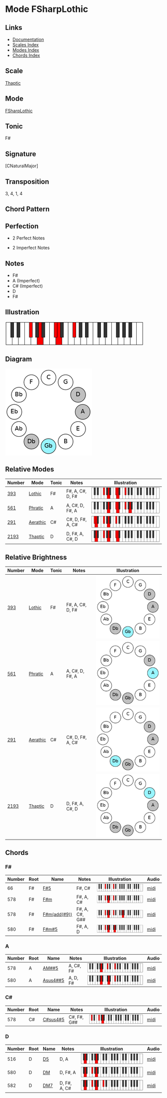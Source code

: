 # Mode FSharpLothic

## Links

- [Documentation](README.md)
- [Scales Index](Scales.md)
- [Modes Index](Modes.md)
- [Chords Index](Chords.md)

## Scale

[Thaptic](ScaleThaptic.md)

## Mode

[FSharpLothic](ModeFSharpLothic.md)

## Tonic

F#

## Signature

[CNaturalMajor]

## Transposition

3, 4, 1, 4

## Chord Pattern



## Perfection

 - 2 Perfect Notes

 - 2 Imperfect Notes

## Notes

- F#
- A (Imperfect)
- C# (Imperfect)
- D
- F#

## Illustration

![FSharpLothic](ModeFSharpLothic.png)

## Diagram

![FSharpLothic](CircleModeFSharpLothic.png)

## Relative Modes

| Number | Mode | Tonic | Notes | Illustration |
|--------|------|-------|-------|--------------|
| [393](https://ianring.com/musictheory/scales/393) | [Lothic](ModeLothic.md) | F# | F#, A, C#, D, F# | ![FSharpLothic](ModeFSharpLothic.png) |
| [561](https://ianring.com/musictheory/scales/561) | [Phratic](ModePhratic.md) | A | A, C#, D, F#, A | ![ANaturalPhratic](ModeANaturalPhratic.png) |
| [291](https://ianring.com/musictheory/scales/291) | [Aerathic](ModeAerathic.md) | C# | C#, D, F#, A, C# | ![CSharpAerathic](ModeCSharpAerathic.png) |
| [2193](https://ianring.com/musictheory/scales/2193) | [Thaptic](ModeThaptic.md) | D | D, F#, A, C#, D | ![DNaturalThaptic](ModeDNaturalThaptic.png) |
## Relative Brightness

| Number | Mode | Tonic | Notes | Illustration |
|--------|------|-------|-------|--------------|
| [393](https://ianring.com/musictheory/scales/393) | [Lothic](ModeLothic.md) | F# | F#, A, C#, D, F# | ![FSharpLothic](CircleModeFSharpLothic.png) |
| [561](https://ianring.com/musictheory/scales/561) | [Phratic](ModePhratic.md) | A | A, C#, D, F#, A | ![ANaturalPhratic](CircleModeANaturalPhratic.png) |
| [291](https://ianring.com/musictheory/scales/291) | [Aerathic](ModeAerathic.md) | C# | C#, D, F#, A, C# | ![CSharpAerathic](CircleModeCSharpAerathic.png) |
| [2193](https://ianring.com/musictheory/scales/2193) | [Thaptic](ModeThaptic.md) | D | D, F#, A, C#, D | ![DNaturalThaptic](CircleModeDNaturalThaptic.png) |

## Chords

### F#

| Number | Root | Name | Notes | Illustration | Audio |
|--------|------|------|-------|--------------|-------|
| 66 | F# | [F#5](ChordFSharpPowerChord.md) | F#, C# | ![F#5](ChordFSharpPowerChordRootPosition.png) | [midi](ChordFSharpPowerChordRootPosition.mid) |
| 578 | F# | [F#m](ChordFSharpMinor.md) | F#, A, C# | ![F#m](ChordFSharpMinorRootPosition.png) | [midi](ChordFSharpMinorRootPosition.mid) |
| 578 | F# | [F#m(add(#9))](ChordFSharpMinorAddSharpNinth.md) | F#, A, C#, G## | ![F#m(add(#9))](ChordFSharpMinorAddSharpNinthRootPosition.png) | [midi](ChordFSharpMinorAddSharpNinthRootPosition.mid) |
| 580 | F# | [F#m#5](ChordFSharpMinorSharpFifth.md) | F#, A, D | ![F#m#5](ChordFSharpMinorSharpFifthRootPosition.png) | [midi](ChordFSharpMinorSharpFifthRootPosition.mid) |

### A

| Number | Root | Name | Notes | Illustration | Audio |
|--------|------|------|-------|--------------|-------|
| 578 | A | [AM##5](ChordANaturalMajorDoubleSharpFifth.md) | A, C#, F# | ![AM##5](ChordANaturalMajorDoubleSharpFifthRootPosition.png) | [midi](ChordANaturalMajorDoubleSharpFifthRootPosition.mid) |
| 580 | A | [Asus4##5](ChordANaturalSuspendedFourthDoubleSharpFifth.md) | A, D, F# | ![Asus4##5](ChordANaturalSuspendedFourthDoubleSharpFifthRootPosition.png) | [midi](ChordANaturalSuspendedFourthDoubleSharpFifthRootPosition.mid) |

### C#

| Number | Root | Name | Notes | Illustration | Audio |
|--------|------|------|-------|--------------|-------|
| 578 | C# | [C#sus4#5](ChordCSharpSuspendedFourthSharpFifth.md) | C#, F#, G## | ![C#sus4#5](ChordCSharpSuspendedFourthSharpFifthRootPosition.png) | [midi](ChordCSharpSuspendedFourthSharpFifthRootPosition.mid) |

### D

| Number | Root | Name | Notes | Illustration | Audio |
|--------|------|------|-------|--------------|-------|
| 516 | D | [D5](ChordDNaturalPowerChord.md) | D, A | ![D5](ChordDNaturalPowerChordRootPosition.png) | [midi](ChordDNaturalPowerChordRootPosition.mid) |
| 580 | D | [DM](ChordDNaturalMajor.md) | D, F#, A | ![DM](ChordDNaturalMajorRootPosition.png) | [midi](ChordDNaturalMajorRootPosition.mid) |
| 582 | D | [DM7](ChordDNaturalMajorSeventh.md) | D, F#, A, C# | ![DM7](ChordDNaturalMajorSeventhRootPosition.png) | [midi](ChordDNaturalMajorSeventhRootPosition.mid) |

